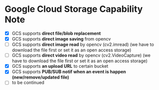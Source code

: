 # Google Cloud Storage Capability Note


* [x] GCS supports **direct file/blob replacement**
* [x] GCS supports **direct image saving** from opencv
* [ ] GCS supports **direct image read** by opencv (cv2.imread) (we have to download the file first or set it as an open access storage)
* [ ] GCS supports **direct video read** by opencv (cv2.VideoCapture) (we have to download the file first or set it as an open access storage)
* [x] GCS supports **an upload URL** to certain bucket
* [x] GCS supports **PUB/SUB notif when an event is happen (new/remove/updated file)**
* [ ] to be continued